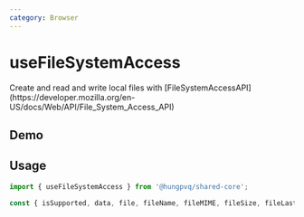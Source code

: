 ```yaml
---
category: Browser
---
```


<script setup>
import Demo from './demo.vue'
</script>

# useFileSystemAccess

<FunctionInfo :frontmatter="$frontmatter" package="Share - Core" fn="useFileSystemAccess" />
Create and read and write local files with [FileSystemAccessAPI](https://developer.mozilla.org/en-US/docs/Web/API/File_System_Access_API)

## Demo

<DemoContainer>
  <Demo />
</DemoContainer>

## Usage

```ts
import { useFileSystemAccess } from '@hungpvq/shared-core';

const { isSupported, data, file, fileName, fileMIME, fileSize, fileLastModified, create, open, save, saveAs, updateData } = useFileSystemAccess();
```
